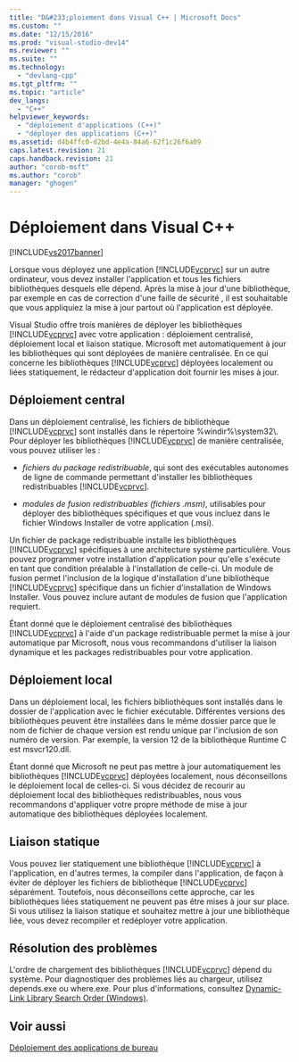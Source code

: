 ```yaml
---
title: "D&#233;ploiement dans Visual C++ | Microsoft Docs"
ms.custom: ""
ms.date: "12/15/2016"
ms.prod: "visual-studio-dev14"
ms.reviewer: ""
ms.suite: ""
ms.technology: 
  - "devlang-cpp"
ms.tgt_pltfrm: ""
ms.topic: "article"
dev_langs: 
  - "C++"
helpviewer_keywords: 
  - "déploiement d'applications (C++)"
  - "déployer des applications (C++)"
ms.assetid: d4b4ffc0-d2bd-4e4a-84a6-62f1c26f6a09
caps.latest.revision: 21
caps.handback.revision: 21
author: "corob-msft"
ms.author: "corob"
manager: "ghogen"
---
```

# D&#233;ploiement dans Visual C++
[!INCLUDE[vs2017banner](../assembler/inline/includes/vs2017banner.md)]

Lorsque vous déployez une application [!INCLUDE[vcprvc](../build/includes/vcprvc_md.md)] sur un autre ordinateur, vous devez installer l'application et tous les fichiers bibliothèques desquels elle dépend.  Après la mise à jour d'une bibliothèque, par exemple en cas de correction d'une faille de sécurité , il est souhaitable que vous appliquiez la mise à jour partout où l'application est déployée.  
  
 Visual Studio offre trois manières de déployer les bibliothèques [!INCLUDE[vcprvc](../build/includes/vcprvc_md.md)] avec votre application : déploiement centralisé, déploiement local et liaison statique.  Microsoft met automatiquement à jour les bibliothèques qui sont déployées de manière centralisée.  En ce qui concerne les bibliothèques [!INCLUDE[vcprvc](../build/includes/vcprvc_md.md)] déployées localement ou liées statiquement, le rédacteur d'application doit fournir les mises à jour.  
  
## Déploiement central  
 Dans un déploiement centralisé, les fichiers de bibliothèque [!INCLUDE[vcprvc](../build/includes/vcprvc_md.md)] sont installés dans le répertoire %windir%\\system32\\.  Pour déployer les bibliothèques [!INCLUDE[vcprvc](../build/includes/vcprvc_md.md)] de manière centralisée, vous pouvez utiliser les :  
  
-   *fichiers du package redistribuable*, qui sont des exécutables autonomes de ligne de commande permettant d'installer les bibliothèques redistribuables [!INCLUDE[vcprvc](../build/includes/vcprvc_md.md)].  
  
-   *modules de fusion redistribuables \(fichiers .msm\)*, utilisables pour déployer des bibliothèques spécifiques et que vous incluez dans le fichier Windows Installer de votre application \(.msi\).  
  
 Un fichier de package redistribuable installe les bibliothèques [!INCLUDE[vcprvc](../build/includes/vcprvc_md.md)] spécifiques à une architecture système particulière.  Vous pouvez programmer votre installation d'application pour qu'elle s'exécute en tant que condition préalable à l'installation de celle\-ci.  Un module de fusion permet l'inclusion de la logique d'installation d'une bibliothèque [!INCLUDE[vcprvc](../build/includes/vcprvc_md.md)] spécifique dans un fichier d'installation de Windows Installer.  Vous pouvez inclure autant de modules de fusion que l'application requiert.  
  
 Étant donné que le déploiement centralisé des bibliothèques [!INCLUDE[vcprvc](../build/includes/vcprvc_md.md)] à l'aide d'un package redistribuable permet la mise à jour automatique par Microsoft, nous vous recommandons d'utiliser la liaison dynamique et les packages redistribuables pour votre application.  
  
## Déploiement local  
 Dans un déploiement local, les fichiers bibliothèques sont installés dans le dossier de l'application avec le fichier exécutable.  Différentes versions des bibliothèques peuvent être installées dans le même dossier parce que le nom de fichier de chaque version est rendu unique par l'inclusion de son numéro de version.  Par exemple, la version 12 de la bibliothèque Runtime C est msvcr120.dll.  
  
 Étant donné que Microsoft ne peut pas mettre à jour automatiquement les bibliothèques [!INCLUDE[vcprvc](../build/includes/vcprvc_md.md)] déployées localement, nous déconseillons le déploiement local de celles\-ci.  Si vous décidez de recourir au déploiement local des bibliothèques redistribuables, nous vous recommandons d'appliquer votre propre méthode de mise à jour automatique des bibliothèques déployées localement.  
  
## Liaison statique  
 Vous pouvez lier statiquement une bibliothèque [!INCLUDE[vcprvc](../build/includes/vcprvc_md.md)] à l'application, en d'autres termes, la compiler dans l'application, de façon à éviter de déployer les fichiers de bibliothèque [!INCLUDE[vcprvc](../build/includes/vcprvc_md.md)] séparément.  Toutefois, nous déconseillons cette approche, car les bibliothèques liées statiquement ne peuvent pas être mises à jour sur place.  Si vous utilisez la liaison statique et souhaitez mettre à jour une bibliothèque liée, vous devez recompiler et redéployer votre application.  
  
## Résolution des problèmes  
 L'ordre de chargement des bibliothèques [!INCLUDE[vcprvc](../build/includes/vcprvc_md.md)] dépend du système.  Pour diagnostiquer des problèmes liés au chargeur, utilisez depends.exe ou where.exe.  Pour plus d'informations, consultez [Dynamic\-Link Library Search Order \(Windows\)](http://msdn.microsoft.com/library/windows/desktop/ms682586.aspx).  
  
## Voir aussi  
 [Déploiement des applications de bureau](../ide/deploying-native-desktop-applications-visual-cpp.md)